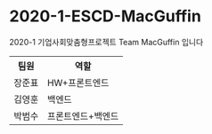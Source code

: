 # 2020-1-ESCD-MacGuffin
<p>2020-1 기업사회맞춤형프로젝트 Team MacGuffin 입니다</p>

<table>
	<th>팀원</th>
	<th>역할</th>
	<tr><!-- 첫번째 줄 시작 -->
	    <td>장준표</td>
	    <td>HW+프론트엔드</td>
	</tr><!-- 첫번째 줄 끝 -->
	<tr><!-- 두번째 줄 시작 -->
	    <td>김영훈</td>
	    <td>백엔드</td>
	</tr><!-- 두번째 줄 끝 -->
  <tr><!-- 세번째 줄 시작 -->
	    <td>박범수</td>
	    <td>프론트엔드+백엔드</td>
	</tr><!-- 세번째 줄 끝 -->
    </table>
